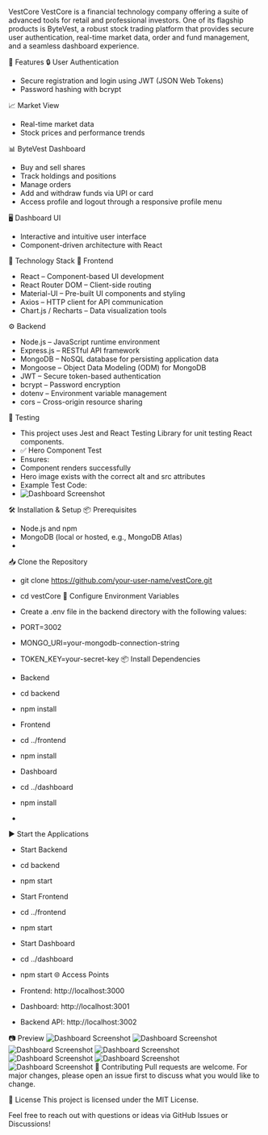 VestCore
VestCore is a financial technology company offering a suite of advanced tools for retail and professional investors. One of its flagship products is ByteVest, a robust stock trading platform that provides secure user authentication, real-time market data, order and fund management, and a seamless dashboard experience.

🚀 Features
🔒 User Authentication
- Secure registration and login using JWT (JSON Web Tokens)
- Password hashing with bcrypt

📈 Market View
- Real-time market data
- Stock prices and performance trends

📊 ByteVest Dashboard
- Buy and sell shares
- Track holdings and positions
- Manage orders
- Add and withdraw funds via UPI or card
- Access profile and logout through a responsive profile menu

🖥️ Dashboard UI
- Interactive and intuitive user interface
- Component-driven architecture with React

🧰 Technology Stack
🚀 Frontend
- React – Component-based UI development
- React Router DOM – Client-side routing
- Material-UI – Pre-built UI components and styling
- Axios – HTTP client for API communication
- Chart.js / Recharts – Data visualization tools

⚙️ Backend
- Node.js – JavaScript runtime environment
- Express.js – RESTful API framework
- MongoDB – NoSQL database for persisting application data
- Mongoose – Object Data Modeling (ODM) for MongoDB
- JWT – Secure token-based authentication
- bcrypt – Password encryption
- dotenv – Environment variable management
- cors – Cross-origin resource sharing
  
🧪 Testing
- This project uses Jest and React Testing Library for unit testing React components.
- ✅ Hero Component Test
- Ensures:
- Component renders successfully
- Hero image exists with the correct alt and src attributes
- Example Test Code:
- ![Dashboard Screenshot](images/testCode.png)
               
🛠️ Installation & Setup
📦 Prerequisites
- Node.js and npm
- MongoDB (local or hosted, e.g., MongoDB Atlas)
- 
📥 Clone the Repository
- git clone https://github.com/your-user-name/vestCore.git
- cd vestCore
🔐 Configure Environment Variables
- Create a .env file in the backend directory with the following values:
- PORT=3002
- MONGO_URI=your-mongodb-connection-string
- TOKEN_KEY=your-secret-key
📦 Install Dependencies
- Backend
- cd backend
- npm install

- Frontend
- cd ../frontend
- npm install

- Dashboard
- cd ../dashboard
- npm install
- 
▶️ Start the Applications
- Start Backend
- cd backend
- npm start

- Start Frontend
- cd ../frontend
- npm start

- Start Dashboard
- cd ../dashboard
- npm start
🌐 Access Points
- Frontend: http://localhost:3000

- Dashboard: http://localhost:3001

- Backend API: http://localhost:3002

📷 Preview
![Dashboard Screenshot](images/img1.png)
![Dashboard Screenshot](images/dashboard.png)
![Dashboard Screenshot](images/sensex.png)
![Dashboard Screenshot](images/img4.png)
![Dashboard Screenshot](images/buyWindow.png)
![Dashboard Screenshot](images/img6.png) ![Dashboard Screenshot](images/market.png)
🤝 Contributing
Pull requests are welcome. For major changes, please open an issue first to discuss what you would like to change.

📄 License
This project is licensed under the MIT License.

Feel free to reach out with questions or ideas via GitHub Issues or Discussions!

